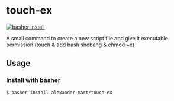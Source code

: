 # touch-ex

[![basher install](https://www.basher.it/assets/logo/basher_install.svg)](https://www.basher.it/)

A small command to create a new script file and give it executable permission (touch &amp; add bash shebang &amp; chmod +x)


## Usage

### Install with [basher](https://www.basher.it/)

```sh
$ basher install alexander-mart/touch-ex
```
